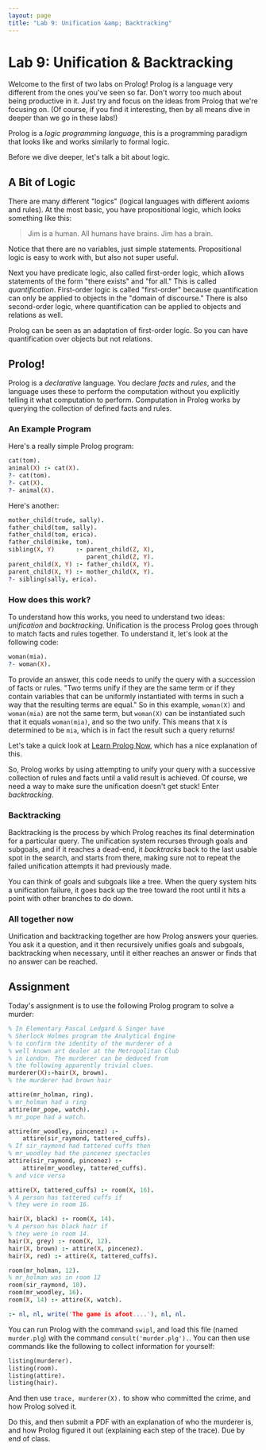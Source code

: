 ```yaml
---
layout: page
title: "Lab 9: Unification &amp; Backtracking"
---
```


# Lab 9: Unification & Backtracking

Welcome to the first of two labs on Prolog! Prolog is a language very different from the ones you've seen so far. Don't worry too much about being productive in it. Just try and focus on the ideas from Prolog that we're focusing on. (Of course, if you find it interesting, then by all means dive in deeper than we go in these labs!)

Prolog is a _logic programming language_, this is a programming paradigm that looks like and works similarly to formal logic.

Before we dive deeper, let's talk a bit about logic.

## A Bit of Logic

There are many different "logics" (logical languages with different axioms and rules). At the most basic, you have propositional logic, which looks something like this:

> Jim is a human.
> All humans have brains.
> Jim has a brain.

Notice that there are no variables, just simple statements. Propositional logic is easy to work with, but also not super useful.

Next you have predicate logic, also called first-order logic, which allows statements of the form "there exists" and "for all." This is called _quantification_. First-order logic is called "first-order" because quantification can only be applied to objects in the "domain of discourse." There is also second-order logic, where quantification can be applied to objects and relations as well.

Prolog can be seen as an adaptation of first-order logic. So you can have quantification over objects but not relations.

## Prolog!

Prolog is a _declarative_ language. You declare _facts_ and _rules_, and the language uses these to perform the computation without you explicitly telling it what computation to perform. Computation in Prolog works by querying the collection of defined facts and rules.

### An Example Program

Here's a really simple Prolog program:

```prolog
cat(tom).
animal(X) :- cat(X).
?- cat(tom).
?- cat(X).
?- animal(X).
```

Here's another:

```prolog
mother_child(trude, sally).
father_child(tom, sally).
father_child(tom, erica).
father_child(mike, tom).
sibling(X, Y)      :- parent_child(Z, X),
                      parent_child(Z, Y).
parent_child(X, Y) :- father_child(X, Y).
parent_child(X, Y) :- mother_child(X, Y).
?- sibling(sally, erica).
```

### How does this work?

To understand how this works, you need to understand two ideas: _unification_ and _backtracking_. Unification is the process Prolog goes through to match facts and rules together. To understand it, let's look at the following code:

```prolog
woman(mia).
?- woman(X).
```

To provide an answer, this code needs to unify the query with a succession of facts or rules. "Two terms unify if they are the same term or if they contain variables that can be uniformly instantiated with terms in such a way that the resulting terms are equal." So in this example, `woman(X)` and `woman(mia)` are not the same term, but `woman(X)` can be instantiated such that it equals `woman(mia)`, and so the two unify. This means that `X` is determined to be `mia`, which is in fact the result such a query returns!

Let's take a quick look at [Learn Prolog Now](http://www.learnprolognow.org/lpnpage.php?pagetype=html&pageid=lpn-htmlse5), which has a nice explanation of this.

So, Prolog works by using attempting to unify your query with a successive collection of rules and facts until a valid result is achieved. Of course, we need a way to make sure the unification doesn't get stuck! Enter _backtracking_.

### Backtracking

Backtracking is the process by which Prolog reaches its final determination for a particular query. The unification system recurses through goals and subgoals, and if it reaches a dead-end, it _backtracks_ back to the last usable spot in the search, and starts from there, making sure not to repeat the failed unification attempts it had previously made.

You can think of goals and subgoals like a tree. When the query system hits a unification failure, it goes back up the tree toward the root until it hits a point with other branches to do down.

### All together now

Unification and backtracking together are how Prolog answers your queries. You ask it a question, and it then recursively unifies goals and subgoals, backtracking when necessary, until it either reaches an answer or finds that no answer can be reached.

## Assignment

Today's assignment is to use the following Prolog program to solve a murder:

```prolog
% In Elementary Pascal Ledgard & Singer have
% Sherlock Holmes program the Analytical Engine
% to confirm the identity of the murderer of a
% well known art dealer at the Metropolitan Club
% in London. The murderer can be deduced from
% the following apparently trivial clues.
murderer(X):-hair(X, brown).
% the murderer had brown hair

attire(mr_holman, ring).
% mr_holman had a ring
attire(mr_pope, watch).
% mr_pope had a watch.

attire(mr_woodley, pincenez) :-
    attire(sir_raymond, tattered_cuffs).
% If sir_raymond had tattered cuffs then
% mr_woodley had the pincenez spectacles
attire(sir_raymond, pincenez) :-
    attire(mr_woodley, tattered_cuffs).
% and vice versa

attire(X, tattered_cuffs) :- room(X, 16).
% A person has tattered cuffs if
% they were in room 16.

hair(X, black) :- room(X, 14).
% A person has black hair if
% they were in room 14.
hair(X, grey) :- room(X, 12).
hair(X, brown) :- attire(X, pincenez).
hair(X, red) :- attire(X, tattered_cuffs).

room(mr_holman, 12).
% mr_holman was in room 12
room(sir_raymond, 10).
room(mr_woodley, 16).
room(X, 14) :- attire(X, watch).

:- nl, nl, write('The game is afoot....'), nl, nl.
```

You can run Prolog with the command `swipl`, and load this file (named `murder.plg`) with the command `consult('murder.plg').`. You can then use commands like the following to collect information for yourself:

```prolog
listing(murderer).
listing(room).
listing(attire).
listing(hair).
```

And then use `trace, murderer(X).` to show who committed the crime, and how Prolog solved it.

Do this, and then submit a PDF with an explanation of who the murderer is, and how Prolog figured it out (explaining each step of the trace). Due by end of class.

